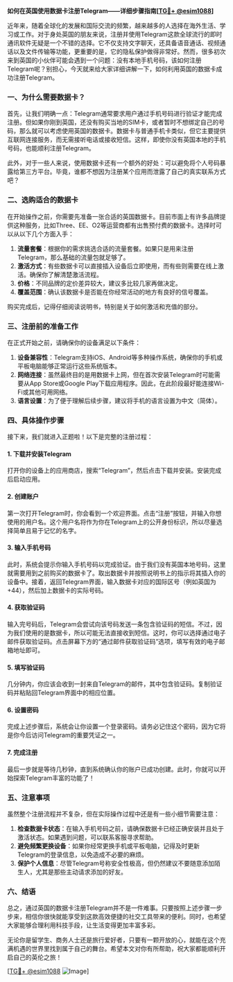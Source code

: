 **如何在英国使用数据卡注册Telegram——详细步骤指南[[TG💪+ @esim1088](https://t.me/s/esim1088)]**

近年来，随着全球化的发展和国际交流的频繁，越来越多的人选择在海外生活、学习或工作。对于身处英国的朋友来说，注册并使用Telegram这款全球流行的即时通讯软件无疑是一个不错的选择。它不仅支持文字聊天，还具备语音通话、视频通话以及文件传输等功能，更重要的是，它的隐私保护做得非常好。然而，很多初次来到英国的小伙伴可能会遇到一个问题：没有本地手机号码，该如何注册Telegram呢？别担心，今天就来给大家详细讲解一下，如何利用英国的数据卡成功注册Telegram。

### **一、为什么需要数据卡？**

首先，让我们明确一点：Telegram通常要求用户通过手机号码进行验证才能完成注册。但如果你刚到英国，还没有购买当地的SIM卡，或者暂时不想绑定自己的号码，那么就可以考虑使用英国的数据卡。数据卡与普通手机卡类似，但它主要提供互联网连接服务，而无需接听电话或接收短信。这样，即使你没有英国本地的手机号码，也能顺利注册Telegram。

此外，对于一些人来说，使用数据卡还有一个额外的好处：可以避免将个人号码暴露给第三方平台。毕竟，谁都不想因为注册某个应用而泄露了自己的真实联系方式吧？

### **二、选购适合的数据卡**

在开始操作之前，你需要先准备一张合适的英国数据卡。目前市面上有许多品牌提供这种服务，比如Three、EE、O2等运营商都有出售预付费的数据卡。选择时可以从以下几个方面入手：

1. **流量套餐**：根据你的需求挑选合适的流量套餐。如果只是用来注册Telegram，那么基础的流量包就足够了。
2. **激活方式**：有些数据卡可以直接插入设备后立即使用，而有些则需要在线上激活。确保你了解清楚激活流程。
3. **价格**：不同品牌的定价差异较大，建议多比较几家再做决定。
4. **覆盖范围**：确认该数据卡是否能在你经常活动的地方有良好的信号覆盖。

购买完成后，记得仔细阅读说明书，特别是关于如何激活和充值的部分。

### **三、注册前的准备工作**

在正式开始之前，请确保你的设备满足以下条件：

1. **设备兼容性**：Telegram支持iOS、Android等多种操作系统，确保你的手机或平板电脑能够正常运行这些系统版本。
2. **网络连接**：虽然最终目的是用数据卡上网，但在首次安装Telegram时可能需要从App Store或Google Play下载应用程序。因此，在此阶段最好能连接Wi-Fi或其他可用网络。
3. **语言设置**：为了便于理解后续步骤，建议将手机的语言设置为中文（简体）。

### **四、具体操作步骤**

接下来，我们就进入正题啦！以下是完整的注册过程：

#### **1. 下载并安装Telegram**
打开你的设备上的应用商店，搜索“Telegram”，然后点击下载并安装。安装完成后启动应用。

#### **2. 创建账户**
第一次打开Telegram时，你会看到一个欢迎界面。点击“注册”按钮，并输入你想使用的用户名。这个用户名将作为你在Telegram上的公开身份标识，所以尽量选择简单且易于记忆的名字。

#### **3. 输入手机号码**
此时，系统会提示你输入手机号码以完成验证。由于我们没有英国本地号码，这里就需要用到之前购买的数据卡了。取出数据卡并按照说明书上的指示将其插入你的设备中。接着，返回Telegram界面，输入数据卡对应的国际区号（例如英国为+44），然后加上数据卡的实际号码。

#### **4. 获取验证码**
输入完号码后，Telegram会尝试向该号码发送一条包含验证码的短信。不过，因为我们使用的是数据卡，所以可能无法直接收到短信。这时，你可以选择通过电子邮件获取验证码。点击屏幕下方的“通过邮件获取验证码”选项，填写有效的电子邮箱地址即可。

#### **5. 填写验证码**
几分钟内，你应该会收到一封来自Telegram的邮件，其中包含验证码。复制验证码并粘贴回Telegram界面中的相应位置。

#### **6. 设置密码**
完成上述步骤后，系统会让你设置一个登录密码。请务必记住这个密码，因为它将是你今后访问Telegram的重要凭证之一。

#### **7. 完成注册**
最后一步就是等待几秒钟，直到系统确认你的账户已成功创建。此时，你就可以开始探索Telegram丰富的功能了！

### **五、注意事项**

虽然整个注册流程并不复杂，但在实际操作过程中还是有一些小细节需要注意：

1. **检查数据卡状态**：在输入手机号码之前，请确保数据卡已经正确安装并且处于激活状态。如果遇到问题，可以联系客服寻求帮助。
2. **避免频繁更换设备**：如果你经常更换手机或平板电脑，记得及时更新Telegram的登录信息，以免造成不必要的麻烦。
3. **保护个人信息**：尽管Telegram号称安全性极高，但仍然建议不要随意添加陌生人，尤其是那些主动请求添加的好友。

### **六、结语**

总之，通过英国的数据卡注册Telegram并不是一件难事。只要按照上述步骤一步步来，相信你很快就能享受到这款高效便捷的社交工具带来的便利。同时，也希望大家能够合理利用科技手段，让生活变得更加丰富多彩。

无论你是留学生、商务人士还是旅行爱好者，只要有一颗开放的心，就能在这个充满机遇的世界里找到属于自己的舞台。希望本文对你有所帮助，祝大家都能顺利开启自己的英伦之旅！

[[TG💪+ @esim1088](https://t.me/s/esim1088) ![Image](https://i.postimg.cc/4NQfJmqS/Snipaste-2025-05-13-00-14-12.png)]